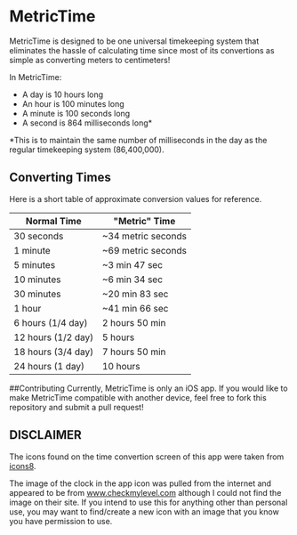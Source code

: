 # MetricTime
MetricTime is designed to be one universal timekeeping system that eliminates the hassle of calculating time since most of its convertions as simple as converting meters to centimeters!

In MetricTime:
 - A day is 10 hours long
 - An hour is 100 minutes long
 - A minute is 100 seconds long
 - A second is 864 milliseconds long*
 
\*This is to maintain the same number of milliseconds in the day as the regular timekeeping system (86,400,000).

## Converting Times
Here is a short table of approximate conversion values for reference.

Normal Time | "Metric" Time
------------ | -------------
30 seconds | ~34 metric seconds
1 minute | ~69 metric seconds
5 minutes | ~3 min 47 sec
10 minutes | ~6 min 34 sec
30 minutes | ~20 min 83 sec
1 hour | ~41 min 66 sec
6 hours (1/4 day) | 2 hours 50 min
12 hours (1/2 day) | 5 hours
18 hours (3/4 day) | 7 hours 50 min
24 hours (1 day) | 10 hours

##Contributing
Currently, MetricTime is only an iOS app. If you would like to make MetricTime compatible with another device, feel free to fork this repository and submit a pull request!



## DISCLAIMER
The icons found on the time convertion screen of this app were taken from [icons8](www.icons8.com).

The image of the clock in the app icon was pulled from the internet and appeared to be from www.checkmylevel.com although I could not find the image on their site. If you intend to use this for anything other than personal use, you may want to find/create a new icon with an image that you know you have permission to use.
